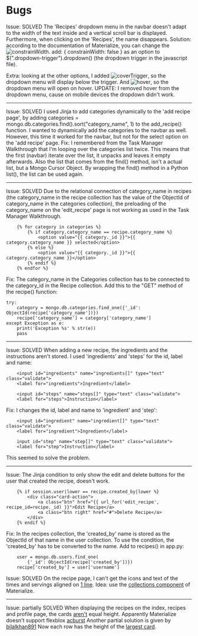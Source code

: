# Bugs
Issue: SOLVED
The 'Recipes' dropdown menu in the navbar doesn't adapt to the width of the text inside and a vertical scroll bar is displayed.
Furthermore, when clicking on the 'Recipes', the name disappears. 
Solution: according to the documentation of Materialize, you can change the ![constrainWidth](https://github.com/chizzletaz/GrandmasBakingCollection/blob/master/static/images/README/contrainwidth.png).
add: { constrainWidth: false } as an option to $(".dropdown-trigger").dropdown() (the dropdown trigger in the javascript file).

Extra: looking at the other options, I added ![coverTrigger](https://github.com/chizzletaz/GrandmasBakingCollection/blob/master/static/images/README/covertrigger.png), so the dropdown menu will display below the trigger. And ![hover](https://github.com/chizzletaz/GrandmasBakingCollection/blob/master/static/images/README/hover.png), so the dropdown menu will open on hover.
UPDATE: I removed hover from the dropdown menu, cause on mobile devices the dropdown didn't work.
  
---
Issue: SOLVED
I used Jinja to add categories dynamically to the 'add recipe page', by adding
    categories = mongo.db.categories.find().sort("category_name", 1)
to the add_recipe() function.
I wanted to dynamically add the categories to the navbar as well. However, this time it worked for the navbar, but not for the 
select option on the 'add recipe' page. 
Fix: I remembered from the Task Manager Walkthrough that I'm looping over the categories list twice.
This means that the first (navbar) iterate over the list, it unpacks and leaves it empty afterwards. 
Also the list that comes from the find() method, isn't a actual list, but a Mongo Cursor Object.
By wrapping the find() method in a Python list(), the list can be used again.

---
Issue: SOLVED
Due to the relational connection of category_name in recipes (the category_name in the recipe collection has the value of the
ObjectId of category_name in the categories collection), the preloading of the category_name on the 'edit_recipe' page is not working as used in the Task Manager Walkthrough.
```
    {% for category in categories %}
        {% if category.category_name == recipe.category_name %}
            <option value="{{ category._id }}">{{ category.category_name }} selected</option>
        {% else %}
            <option value="{{ category._id }}">{{ category.category_name }}</option>
        {% endif %}
    {% endfor %}
```
Fix: The category_name in the Categories collection has to be connected to the category_id in the Recipe collection.
Add this to the "GET" method of the recipe() function:
```
try:
    category = mongo.db.categories.find_one({'_id': ObjectId(recipe['category_name'])})
    recipe['category_name'] = category['category_name']
except Exception as e:
    print('Exception %s' % str(e))
    pass
```

---
Issue: SOLVED
When adding a new recipe, the ingredients and the instructions aren't stored.
I used 'ingredients' and 'steps' for the id, label and name:
```
    <input id="ingredients" name="ingredients[]" type="text" class="validate">
    <label for="ingredients">Ingredient</label>

    <input id="steps" name="steps[]" type="text" class="validate">
    <label for="steps">Instruction</label>
```
Fix:
I changes the id, label and name to 'ingredient' and 'step':
```
    <input id="ingredient" name="ingredient[]" type="text" class="validate">
    <label for="ingredient">Ingredient</label>

    input id="step" name="step[]" type="text" class="validate">
    <label for="step">Instruction</label>
```
This seemed to solve the problem.

---
Issue:
The Jinja condition to only show the edit and delete buttons for the user that created the recipe, doesn't work.
```
    {% if session.user|lower == recipe.created_by|lower %} 
        <div class="card-action">
            <a class="btn" href="{{ url_for('edit_recipe', recipe_id=recipe._id) }}">Edit Recipe</a>
            <a class="btn right" href="#">Delete Recipe</a>
        </div>
    {% endif %}
```
Fix: In the recipes collection, the 'created_by' name is stored as the ObjectId of that name in the user collection.
To use the condition, the 'created_by' has to be converted to the name. 
Add to recipes() in app.py:
```
    user = mongo.db.users.find_one(
        {'_id': ObjectId(recipe['created_by'])})
    recipe['created_by'] = user['username']
```
Issue: SOLVED
On the recipe page, I can't get the icons and text of the times and servings aligned on [1 line](https://github.com/chizzletaz/GrandmasBakingCollection/blob/master/static/images/README/icons_recipe_before.png).
Idea: use the [collections component](https://github.com/chizzletaz/GrandmasBakingCollection/blob/master/static/images/README/icons_recipe_after.png) of Materialize.

---
Issue: partially SOLVED
When displaying the recipes on the index, recipes and profile page, the cards 
[aren't](https://github.com/chizzletaz/GrandmasBakingCollection/blob/master/static/images/README/cards_unequal.png) equal height. 
Apparently Materialize doesn't support flexblox [acburst](https://github.com/Dogfalo/materialize/issues/2089)
Another partial solution is given by [bilalkhan891](https://github.com/Dogfalo/materialize/issues/2089)
Now each row has the height of the [largest card](https://github.com/chizzletaz/GrandmasBakingCollection/blob/master/static/images/README/cards_equal.png).

